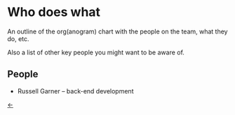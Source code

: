 # Who does what

An outline of the org(anogram) chart with the people on the team, what they do, etc.

Also a list of other key people you might want to be aware of.

## People

* Russell Garner – back-end development

[←](readme.md)
